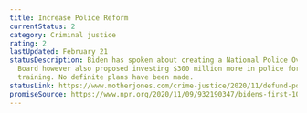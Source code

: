 ```yaml
---
title: Increase Police Reform
currentStatus: 2
category: Criminal justice
rating: 2
lastUpdated: February 21
statusDescription: Biden has spoken about creating a National Police Oversight
  Board however also proposed investing $300 million more in police for better
  training. No definite plans have been made.
statusLink: https://www.motherjones.com/crime-justice/2020/11/defund-police-organizers-to-biden-were-not-going-away/
promiseSource: https://www.npr.org/2020/11/09/932190347/bidens-first-100-days-here-s-what-to-expect
---
```

